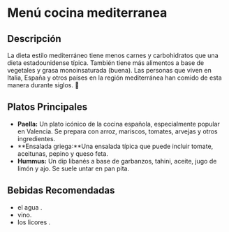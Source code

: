 # Menú cocina mediterranea


## Descripción 
La dieta estilo mediterráneo tiene menos carnes y carbohidratos que una dieta estadounidense típica. También tiene más alimentos a base de vegetales y grasa monoinsaturada (buena). Las personas que viven en Italia, España y otros países en la región mediterránea han comido de esta manera durante siglos. 🥚

## Platos Principales

- **Paella:** Un plato icónico de la cocina española, especialmente popular en Valencia. Se prepara con arroz, mariscos, tomates, arvejas y otros ingredientes. 
- **Ensalada griega:**Una ensalada típica que puede incluir tomate, aceitunas, pepino y queso feta. 
- **Hummus:** Un dip libanés a base de garbanzos, tahini, aceite, jugo de limón y ajo. Se suele untar en pan pita. 


## Bebidas Recomendadas
- el agua .
- vino.
- los licores .

